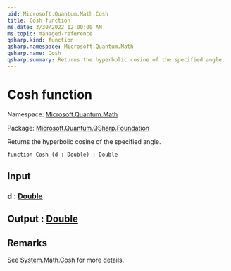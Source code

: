 ```yaml
---
uid: Microsoft.Quantum.Math.Cosh
title: Cosh function
ms.date: 3/30/2022 12:00:00 AM
ms.topic: managed-reference
qsharp.kind: function
qsharp.namespace: Microsoft.Quantum.Math
qsharp.name: Cosh
qsharp.summary: Returns the hyperbolic cosine of the specified angle.
---
```


# Cosh function

Namespace: [Microsoft.Quantum.Math](xref:Microsoft.Quantum.Math)

Package: [Microsoft.Quantum.QSharp.Foundation](https://nuget.org/packages/Microsoft.Quantum.QSharp.Foundation)


Returns the hyperbolic cosine of the specified angle.

```qsharp
function Cosh (d : Double) : Double
```


## Input

### d : [Double](xref:microsoft.quantum.qsharp.valueliterals#double-literals)





## Output : [Double](xref:microsoft.quantum.qsharp.valueliterals#double-literals)



## Remarks

See [System.Math.Cosh](https://docs.microsoft.com/dotnet/api/system.math.cosh) for more details.